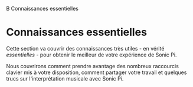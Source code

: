 B Connaissances essentielles

# Connaissances essentielles

Cette section va couvrir des connaissances très utiles - en vérité *essentielles* - pour obtenir le meilleur de votre expérience de Sonic Pi.

Nous couvrirons comment prendre avantage des nombreux raccourcis clavier mis à votre disposition, comment partager votre travail et quelques trucs sur l'interprétation musicale avec Sonic Pi.
